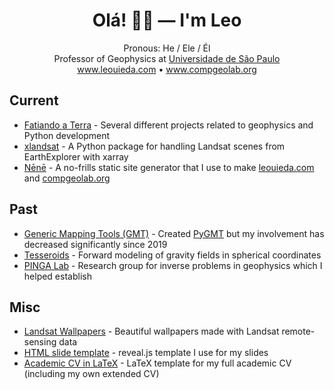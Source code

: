 <div align="center">
  
# Olá! 👋🏽 — **I'm Leo**

Pronous: He / Ele / Él
<br>
Professor of Geophysics at <a href="https://www.iag.usp.br/">Universidade de São Paulo</a>
<br>
<a href="https://www.leouieda.com">www.leouieda.com</a>
• <a href="https://www.compgeolab.org">www.compgeolab.org</a>

</div>
  
## Current
  
* [Fatiando a Terra](https://github.com/fatiando/) - Several different projects related to geophysics and Python development
* [xlandsat](https://github.com/compgeolab/xlandsat) - A Python package for handling Landsat scenes from EarthExplorer with xarray
* [Nēnē](https://github.com/leouieda/nene) - A no-frills static site generator that I use to make [leouieda.com](https://www.leouieda.com) and [compgeolab.org](https://www.compgeolab.org/)

## Past

* [Generic Mapping Tools (GMT)](https://github.com/GenericMappingTools) - Created [PyGMT](https://www.pygmt.org) but my involvement has decreased significantly since 2019
* [Tesseroids](https://github.com/leouieda/tesseroids) - Forward modeling of gravity fields in spherical coordinates
* [PINGA Lab](https://github.com/pinga-lab/) - Research group for inverse problems in geophysics which I helped establish

## Misc

* [Landsat Wallpapers](https://github.com/leouieda/landsat-wallpapers) - Beautiful wallpapers made with Landsat remote-sensing data 
* [HTML slide template](https://github.com/leouieda/talk-template) - reveal.js template I use for my slides
* [Academic CV in LaTeX](https://github.com/leouieda/cv) - LaTeX template for my full academic CV (including my own extended CV)
